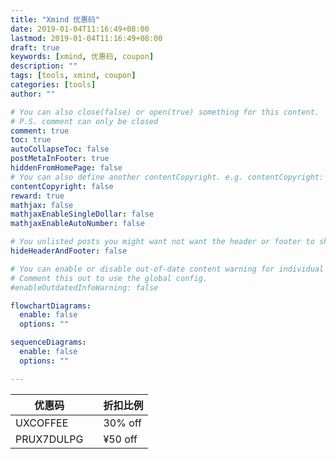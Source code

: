 ```yaml
---
title: "Xmind 优惠码"
date: 2019-01-04T11:16:49+08:00
lastmod: 2019-01-04T11:16:49+08:00
draft: true
keywords: [xmind, 优惠码, coupon]
description: ""
tags: [tools, xmind, coupon]
categories: [tools]
author: ""

# You can also close(false) or open(true) something for this content.
# P.S. comment can only be closed
comment: true
toc: true
autoCollapseToc: false
postMetaInFooter: true
hiddenFromHomePage: false
# You can also define another contentCopyright. e.g. contentCopyright: "This is another copyright."
contentCopyright: false
reward: true
mathjax: false
mathjaxEnableSingleDollar: false
mathjaxEnableAutoNumber: false

# You unlisted posts you might want not want the header or footer to show
hideHeaderAndFooter: false

# You can enable or disable out-of-date content warning for individual post.
# Comment this out to use the global config.
#enableOutdatedInfoWarning: false

flowchartDiagrams:
  enable: false
  options: ""

sequenceDiagrams: 
  enable: false
  options: ""

---
```


| 优惠码 |  | 折扣比例 |
| --- | --- | --- |
| UXCOFFEE |  | 30% off |
| PRUX7DULPG |  | ¥50 off |